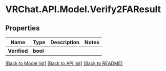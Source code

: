 # VRChat.API.Model.Verify2FAResult

## Properties

Name | Type | Description | Notes
------------ | ------------- | ------------- | -------------
**Verified** | **bool** |  | 

[[Back to Model list]](../README.md#documentation-for-models) [[Back to API list]](../README.md#documentation-for-api-endpoints) [[Back to README]](../README.md)

